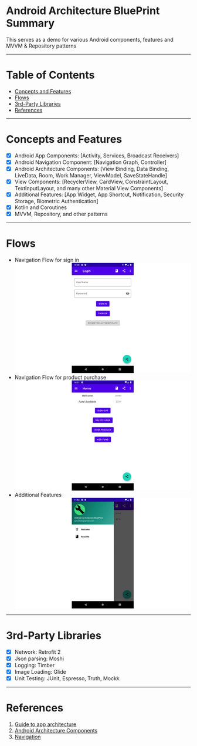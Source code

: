 # Android Architecture BluePrint Summary
This serves as a demo for various Android components, features and MVVM & Repository patterns

---

# Table of Contents
- [Concepts and Features](#concepts-and-features)
- [Flows](#flows)
- [3rd-Party Libraries](#3rd-party-libraries)
- [References](#references)

---
# Concepts and Features
- [X] Android App Components: [Activity, Services, Broadcast Receivers]
- [X] Android Navigation Component: [Navigation Graph, Controller]
- [X] Android Architecture Components: [View Binding, Data Binding, LiveData, Room, Work Manager, ViewModel, SaveStateHandle]
- [X] View Components: [RecyclerView, CardView, ConstraintLayout, TextInputLayout, and many other Material View Components]
- [X] Additional Features: [App Widget, App Shortcut, Notification, Security Storage, Biometric Authentication]
- [X] Kotlin and Coroutines
- [X] MVVM, Repository, and other patterns

---
# Flows
- Navigation Flow for sign in
![Navigation Flow for sign in](gifs/flow1.gif)
- Navigation Flow for product purchase
![Navigation Flow for product purchase](gifs/flow2.gif)
- Additional Features
![Additional Features](gifs/flow3.gif)

---
# 3rd-Party Libraries
- [X] Network: Retrofit 2
- [X] Json parsing: Moshi
- [X] Logging: Timber
- [X] Image Loading: Glide
- [X] Unit Testing: JUnit, Espresso, Truth, Mockk

---
# References
1. [Guide to app architecture](https://developer.android.com/jetpack/docs/guide)
2. [Android Architecture Components](https://developer.android.com/topic/libraries/architecture)
3. [Navigation](https://developer.android.com/guide/navigation)
